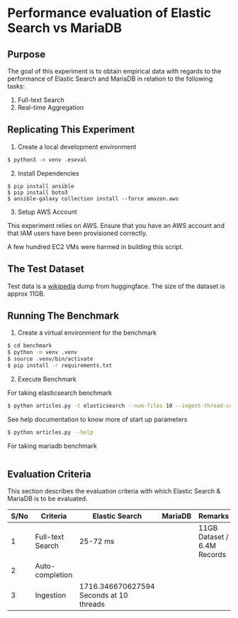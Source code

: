 # Performance evaluation of Elastic Search vs MariaDB

## Purpose
The goal of this experiment is to obtain empirical data with regards to the performance of Elastic Search and MariaDB in relation to the following tasks:

1. Full-text Search
2. Real-time Aggregation

## Replicating This Experiment

1. Create a local development environment

```bash
$ python3 -m venv .eseval
```

2. Install Dependencies

```
$ pip install ansible
$ pip install boto3
$ ansible-galaxy collection install --force amazon.aws
```

3. Setup AWS Account

This experiment relies on AWS. Ensure that you have an AWS account and that IAM users have been provisioned correctly.

A few hundred EC2 VMs were harmed in building this script.

## The Test Dataset

Test data is a [wikipedia](https://huggingface.co/datasets/wikimedia/wikipedia/viewer/20231101.en) dump from huggingface. The size of the dataset is approx 11GB.

## Running The Benchmark

1. Create a virtual environment for the benchmark

```bash
$ cd benchmark
$ python -m venv .venv
$ source .venv/bin/activate
$ pip install -r requirements.txt
```

2. Execute Benchmark

For taking elasticsearch benchmark
```bash
$ python articles.py -t elasticsearch --num-files 10 --ingest-thread-count 10
```

See help documentation to know more of start up parameters
```bash
$ python articles.py --help
```

For taking mariadb benchmark
```bash
```

## Evaluation Criteria
This section describes the evaluation criteria with which Elastic Search & MariaDB is to be evaluated.

|S/No|Criteria|Elastic Search|MariaDB|Remarks|
|----|--------|--------------|-------|-------|
|1   |Full-text Search| 25-72 ms | | 11GB Dataset / 6.4M Records|
|2   |Auto-completion| | | |
|3   |Ingestion| 1716.346670627594 Seconds at 10 threads||||


